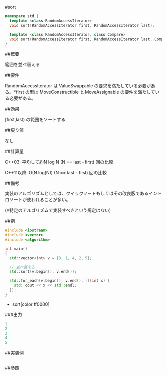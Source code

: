 #sort
```cpp
namespace std {
  template <class RandomAccessIterator>
  void sort(RandomAccessIterator first, RandomAccessIterator last);

  template <class RandomAccessIterator, class Compare>
  void sort(RandomAccessIterator first, RandomAccessIterator last, Compare comp);
}
```

##概要

範囲を並べ替える



##要件

RandomAccessIterator は ValueSwappable の要求を満たしている必要がある。*first の型は MoveConstructible と MoveAssignable の要件を満たしている必要がある。


##効果

[first,last) の範囲をソートする


##戻り値

なし


##計算量

C++03:
平均して約N log N (N == last - first) 回の比較

C++11以降:
O(N log(N)) (N == last - first) 回の比較


##備考

実装のアルゴリズムとしては、クイックソートもしくはその改良版であるイントロソートが使われることが多い。

(※特定のアルゴリズムで実装すべきという規定はない)


##例

```cpp
#include <iostream>
#include <vector>
#include <algorithm>

int main()
{
  std::vector<int> v = {3, 1, 4, 2, 5};

  // 並べ替える
  std::sort(v.begin(), v.end());

  std::for_each(v.begin(), v.end(), [](int x) {
    std::cout << x << std::endl;
  });
}
```
* sort[color ff0000]

###出力

```cpp
1
2
3
4
5
```

##実装例

```cpp
```

##参照
```